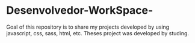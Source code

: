 # Desenvolvedor-WorkSpace-
Goal of this repository is to share my projects developed by using javascript, css, sass, html, etc. Theses project was developed by studing.
